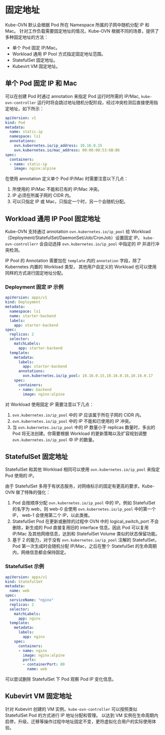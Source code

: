 # 固定地址

Kube-OVN 默认会根据 Pod 所在 Namespace 所属的子网中随机分配 IP 和 Mac。
针对工作负载需要固定地址的情况，Kube-OVN 根据不同的场景，提供了多种固定地址的方法：

- 单个 Pod 固定 IP/Mac。
- Workload 通用 IP Pool 方式指定固定地址范围。
- StatefulSet 固定地址。
- Kubevirt VM 固定地址。

## 单个 Pod 固定 IP 和 Mac

可以在创建 Pod 时通过 annotation 来指定 Pod 运行时所需的 IP/Mac, `kube-ovn-controller`
运行时将会跳过地址随机分配阶段，经过冲突检测后直接使用指定地址，如下所示：

```yaml
apiVersion: v1
kind: Pod
metadata:
  name: static-ip
  namespace: ls1
  annotations:
    ovn.kubernetes.io/ip_address: 10.16.0.15
    ovn.kubernetes.io/mac_address: 00:00:00:53:6B:B6
spec:
  containers:
  - name: static-ip
    image: nginx:alpine
```

在使用 annotation 定义单个 Pod IP/Mac 时需要注意以下几点：

1. 所使用的 IP/Mac 不能和已有的 IP/Mac 冲突。
2. IP 必须在所属子网的 CIDR 内。
3. 可以只指定 IP 或 Mac，只指定一个时，另一个会随机分配。

## Workload 通用 IP Pool 固定地址

Kube-OVN 支持通过 annotation `ovn.kubernetes.io/ip_pool` 给 Workload（Deployment/StatefulSet/DaemonSet/Job/CronJob）设置固定 IP。
`kube-ovn-controllerr` 会自动选择 `ovn.kubernetes.io/ip_pool` 中指定的 IP 并进行冲突检测。

IP Pool 的 Annotation 需要加在 `template` 内的 `annotation` 字段，除了 Kubernetes 内置的 Workload 类型，
其他用户自定义的 Workload 也可以使用同样的方式进行固定地址分配。

### Deployment 固定 IP 示例

```yaml
apiVersion: apps/v1
kind: Deployment
metadata:
  namespace: ls1
  name: starter-backend
  labels:
    app: starter-backend
spec:
  replicas: 2
  selector:
    matchLabels:
      app: starter-backend
  template:
    metadata:
      labels:
        app: starter-backend
      annotations:
        ovn.kubernetes.io/ip_pool: 10.16.0.15,10.16.0.16,10.16.0.17
    spec:
      containers:
      - name: backend
        image: nginx:alpine
```

对 Workload 使用固定 IP 需要注意以下几点：

1. `ovn.kubernetes.io/ip_pool` 中的 IP 应该属于所在子网的 CIDR 内。
2. `ovn.kubernetes.io/ip_pool` 中的 IP 不能和已使用的 IP 冲突。
3. 当 `ovn.kubernetes.io/ip_pool` 中的 IP 数量小于 replicas 数量时，多出的 Pod 将无法创建。你需要根据 Workload 的更新策略以及扩容规划调整 `ovn.kubernetes.io/ip_pool` 中 IP 的数量。

## StatefulSet 固定地址

StatefulSet 和其他 Workload 相同可以使用 `ovn.kubernetes.io/ip_pool` 来指定 Pod 使用的 IP。

由于 StatefulSet 多用于有状态服务，对网络标示的固定有更高的要求，Kube-OVN 做了特殊的强化：

1. Pod 会按顺序分配 `ovn.kubernetes.io/ip_pool` 中的 IP。例如 StatefulSet 的名字为 web，则 web-0 会使用 `ovn.kubernetes.io/ip_pool` 中的第一个 IP， web-1 会使用第二个 IP，以此类推。
2. StatefulSet Pod 在更新或删除的过程中 OVN 中的 logical_switch_port 不会删除，新生成的 Pod 直接复用旧的 interface 信息。因此 Pod 可以复用 IP/Mac 及其他网络信息，达到和 StatefulSet Volume 类似的状态保留功能。
3. 基于 2 的能力，对于没有 `ovn.kubernetes.io/ip_pool` 注解的 StatefulSet，Pod 第一次生成时会随机分配 IP/Mac，之后在整个 StatefulSet 的生命周期内，网络信息都会保持固定。

### StatefulSet 示例

```yaml
apiVersion: apps/v1
kind: StatefulSet
metadata:
  name: web
spec:
  serviceName: "nginx"
  replicas: 2
  selector:
    matchLabels:
      app: nginx
  template:
    metadata:
      labels:
        app: nginx
    spec:
      containers:
      - name: nginx
        image: nginx:alpine
        ports:
        - containerPort: 80
          name: web
```

可以尝试删除 StatefulSet 下 Pod 观察 Pod IP 变化信息。

## Kubevirt VM 固定地址

针对 Kubevirt 创建的 VM 实例，`kube-ovn-controller` 可以按照类似 StatefulSet Pod 的方式进行 IP 地址分配和管理。
以达到 VM 实例在生命周期内启停，升级，迁移等操作过程中地址固定不变，更符虚拟化合用户的实际使用体验。

